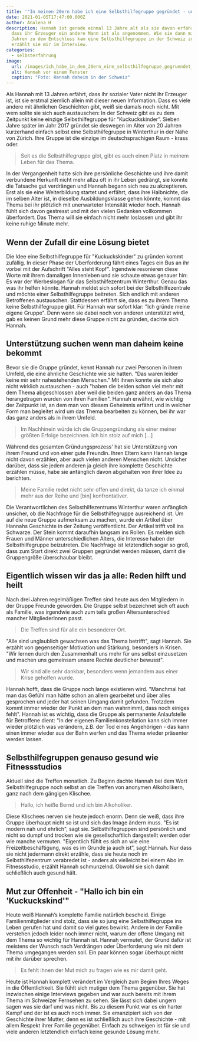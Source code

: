 ```yaml
---
title: '"In meinen 20ern habe ich eine Selbsthilfegruppe gegründet - und du so?"'
date: 2021-01-05T17:47:00.000Z
author: Analena H
description: Hannah ist gerade einmal 13 Jahre alt als sie davon erfahren hat,
  dass ihr Erzeuger ein andere Mann ist als angenommen. Wie sie dann mit 20
  Jahren zu dem Entschluss kam eine Selbsthilfegruppe in der Schweiz zu gründen
  erzählt sie mir im Interview.
categories:
  - selbsterfahrung
image:
  url: /images/ich_habe_in_den_20ern_eine_selbsthilfegruppe_gegruendet_2f7326e42e.png
  alt: Hannah vor einem Fenster
  caption: "Foto: Hannah daheim in der Schweiz"
---
```

Als Hannah mit 13 Jahren erfährt, dass ihr sozialer Vater nicht ihr Erzeuger ist, ist sie erstmal ziemlich allein mit dieser neuen Information. Dass es viele andere mit ähnlichen Geschichten gibt, weiß sie damals noch nicht. Mit wem sollte sie sich auch austauschen: In der Schweiz gibt es zu dem Zeitpunkt keine einzige Selbsthilfegruppe für “Kuckuckskinder”.
Sieben Jahre später im Jahr 2017 gründet sie deswegen im Alter von 20 Jahren kurzerhand einfach selbst eine Selbsthilfegruppe in Winterthur in der Nähe von Zürich. Ihre Gruppe ist die einzige im deutschsprachigen Raum - krass oder.

> Seit es die Selbsthilfegruppe gibt, gibt es auch einen Platz in meinem Leben für das Thema.

In der Vergangenheit hatte sich ihre persönliche Geschichte und ihre damit verbundene Herkunft nicht mehr allzu oft in ihr Leben gedrängt, sie konnte die Tatsache gut verdrängen und Hannah begann sich neu zu akzeptieren.
Erst als sie eine Weiterbildung startet und erfährt, dass ihre Halbnichte, die im selben Alter ist, in dieselbe Ausbildungsklasse gehen könnte, kommt das Thema bei ihr plötzlich mit unerwarteter Intensität wieder hoch.
Hannah fühlt sich davon gestresst und mit den vielen Gedanken vollkommen überfordert. Das Thema will sie einfach nicht mehr loslassen und gibt ihr keine ruhige Minute mehr.

## Wenn der Zufall dir eine Lösung bietet
Die Idee eine Selbsthilfegruppe für "Kuckuckskinder" zu gründen kommt zufällig. In dieser Phase der Überforderung fährt eines Tages ein Bus an ihr vorbei mit der Aufschrift "Alles steht Kopf". Irgendwie resonieren diese Worte mit ihrem damaligen Innenleben und sie schaute etwas genauer hin: Es war der Werbeslogan für das Selbsthilfezentrum Winterthur.
Genau das was ihr helfen könnte. Hannah meldet sich sofort bei der Selbsthilfezentrale und möchte einer Selbsthilfegruppe beitreten. Sich endlich mit anderen Betroffenen austauschen. Stattdessen erfährt sie, dass es zu ihrem Thema keine Selbsthilfegruppe gibt. Für Hannah war sofort klar: "Ich gründe meine eigene Gruppe". Denn wenn sie dabei noch von anderen unterstützt wird, gab es keinen Grund mehr diese Gruppe nicht zu gründen, dachte sich Hannah.

## Unterstützung suchen wenn man daheim keine bekommt
Bevor sie die Gruppe gründet, kennt Hannah nur zwei Personen in ihrem Umfeld, die eine ähnliche Geschichte wie sie hatten. "Das waren leider keine mir sehr nahestehenden Menschen." Mit ihnen konnte sie sich also nicht wirklich austauschen - auch "haben die beiden schon viel mehr mit dem Thema abgeschlossen aber weil die beiden ganz anders an das Thema herangetragen wurden von ihren Familien". Hannah erwähnt, wie wichtig der Zeitpunkt ist, an dem man von diesem Geheimnis erfährt und in welcher Form man begleitet wird um das Thema bearbeiten zu können, bei ihr war das ganz anders als in ihrem Umfeld.

> Im Nachhinein würde ich die Gruppengründung als einer meiner größten Erfolge bezeichnen. Ich bin
stolz auf mich [...]

Während des gesamten Gründungsprozess' hat sie Unterstützung von ihrem Freund und von einer gute Freundin. Ihren Eltern kann Hannah lange nicht davon erzählen, aber auch vielen anderen Menschen nicht. Unsicher darüber, dass sie jedem anderen ja gleich ihre komplette Geschichte erzählen müsse, habe sie anfänglich davon abgehalten von ihrer Idee zu berichten.

> Meine Familie redet nicht sehr offen und direkt, da tanze ich einmal mehr aus der Reihe und [bin] konfrontativer.

Die Verantwortlichen des Selbsthilfezentrums Winterthur waren anfänglich unsicher, ob die Nachfrage für die Selbsthilfegruppe ausreichend ist. Um auf die neue Gruppe aufmerksam zu machen, wurde ein Artikel über Hannahs Geschichte in der Zeitung veröffentlicht. Der Artikel trifft voll ins Schwarze. Der Stein kommt daraufhin langsam ins Rollen. Es melden sich Frauen und Männer unterschiedlichen Alters, die Interesse haben der Selbsthilfegruppe beizutreten. Die Nachfrage ist letztendlich sogar so groß, dass zum Start direkt zwei Gruppen gegründet werden müssen, damit die Gruppengröße überschaubar bleibt.

## Eigentlich wissen wir das ja alle: Reden hilft und heilt
Nach drei Jahren regelmäßigen Treffen sind heute aus den Mitgliedern in der Gruppe Freunde geworden. Die Gruppe selbst bezeichnet sich oft auch als Familie, was irgendwie auch zum teils großen Altersunterschied mancher MitgliederInnen passt.

> Die Treffen sind für alle ein besonderer Ort.

"Alle sind unglaublich gewachsen was das Thema betrifft", sagt Hannah. Sie erzählt von gegenseitiger Motivation und Stärkung, besonders in Krisen. "Wir lernen durch den Zusammenhalt uns mehr für uns selbst einzusetzen und machen uns gemeinsam unsere Rechte deutlicher bewusst".

> Wir sind alle sehr dankbar, besonders wenn jemandem aus einer Krise geholfen wurde.

Hannah hofft, dass die Gruppe noch lange existieren wird. "Manchmal hat man das Gefühl man hätte schon an allem gearbeitet und über alles gesprochen und jeder hat seinen Umgang damit gefunden. Trotzdem kommt immer wieder der Punkt an dem man wahrnimmt, dass noch einiges fehlt". Hannah ist es wichtig, dass die Gruppe als permanente Anlaufstelle für Betroffene dient: "In der eigenen Familienkonstellation kann sich immer wieder plötzlich was verändern, z.B. der Tod eines Angehörigen - das kann einen immer wieder aus der Bahn werfen und das Thema wieder präsenter werden lassen.

## Selbsthilfegruppen genauso gesund wie Fitnessstudios
Aktuell sind die Treffen monatlich. Zu Beginn dachte Hannah bei dem Wort Selbsthilfegruppe noch selbst an die Treffen von anonymen Alkoholikern, ganz nach dem gängigen Klischee.

> Hallo, ich heiße Bernd und ich bin Alkoholiker.

Diese Klischees nerven sie heute jedoch enorm. Denn sie weiß, dass ihre Gruppe überhaupt nicht so ist und sich das Image ändern muss. "Es ist modern nah und ehrlich", sagt sie.
Selbsthilfegruppen sind persönlich und nicht so dumpf und trocken wie sie gesellschaftlich dargestellt werden oder wie manche vermuten. "Eigentlich fühlt es sich an wie eine Freizeitbeschäftigung, was es im Grunde ja auch ist”, sagt Hannah. Nur dass sie nicht jedermann direkt erzähle, dass sie heute noch im Selbsthilfezentrum verabredet ist - anders als vielleicht bei einem Abo im Fitnessstudio, erzählt Hannah schmunzelnd. Obwohl sie sich damit schließlich auch gesund hält.

## Mut zur Offenheit - "Hallo ich bin ein 'Kuckuckskind'"
Heute weiß Hannah’s komplette Familie natürlich bescheid. Einige Familienmitglieder sind stolz, dass sie so jung eine Selbsthilfegruppe ins Leben gerufen hat und damit so viel gutes bewirkt. Andere in der Familie verstehen jedoch leider noch immer nicht, warum der offene Umgang mit dem Thema so wichtig für Hannah ist. Hannah vermutet, der Grund dafür ist meistens der Wunsch nach Verdrängen oder Überforderung wie mit dem Thema umgegangen werden soll. Ein paar können sogar überhaupt nicht mit ihr darüber sprechen.

> Es fehlt ihnen der Mut mich zu
fragen wie es mir damit geht.

Heute ist Hannah komplett verändert im Vergleich zum Beginn Ihres Weges in die Öffentlichkeit. Sie fühlt sich mutiger dem Thema gegenüber. Sie hat inzwischen einige Interviews gegeben und war auch bereits mit ihrem Thema im Schweizer Fernsehen zu sehen. Sie lässt sich dabei ungern sagen was sie darf und was nicht. Bis zu diesem Punkt war es ein harter Kampf und der ist es auch noch immer.
Sie emanzipiert sich von der Geschichte ihrer Mutter, denn es ist schließlich auch ihre Geschichte - mit allem Respekt ihrer Familie gegenüber. Einfach zu schweigen ist für sie und viele anderen letztendlich einfach keine gesunde Lösung mehr.
